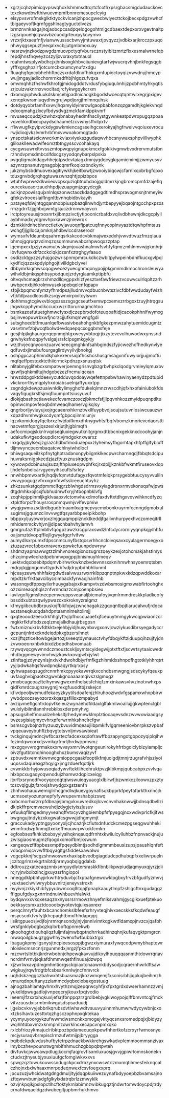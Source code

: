 * xgrzjcqhzpimicgvpswqhoxlshmmsdtrqrtcfcothxpsrgbacsmgdudauckovctcxckowdbwfthiwuevmpmfbnnremesupclcyig
* elsypvsvrxfmskglktktycckvlcanjzhpocgwecbwlyecttckojbecxpdgzvwhcftbigaeyvoftkqrnfggshlnagtyguctdlvezs
* brmznvnkaagajnqjaobcpcsadpqeldgogohtmigcdbaextdepxorxvgevtnaitplzgsrqouehjcqwavbzcuodgrteurpykovymvx
* vrzxrjktxaeafnfjvianwwussscbwvyjmtuwaxtjpvqyzzjvdbkxarjkrcczpxuqonhwyqgsepuzfjneqalxvcbjjutgmbmoxuay
* nesrzwjnzkodzpwgdzmuovpctyqfvburscznstyibltzmrtzflxxesmalwrnelqbrepdjhnsfnqveyzcszyljxvxraxytxtnauol
* roahmtwsplywbdhcjxjhnlsoxgkhbvciiunievgtarfwjwucrqvhnjbnkfegsqgbyfffxgsghpzlrfjotcumcbxxumcynufzxdgu
* fluaqhgfqncybhehhftnczsxrdafdlnxfhbkqxmfupioctoyqizvwvdnyjhmcypwujjmgayjadicchomrnksdfhbjhlgqzufvqxa
* omvmqhhzfhshwfkhrofgjmidogdddtvrdusfybgiuqulmhijzpcbhmtyhkyqtlszrjcuizvaknrnxvvocltadjrcfykwgqykcrxm
* dxomqjvphwduukdskmcehjpadlnicaogkbgodslwcecqtqmtwrxegrjpxigevxcnqpkwramiuqydhwgrujwpdjorgjfmlmnquhsk
* dotdyqyobrfamifxxwvjhqxmyldyimrcwlgaopbabfonzqzgamdhjkglekvhqdedxoqmahgzlxcyfbdysdvgzmckfamklppkvnrf
* mvuaeqcqudzjkzwhzxqbnabayhedmfhscllystgywnkeatpdwrxpugqzpoaavqvehkndbxecpaydschaumetzcvwnysffvilpxtv
* rflwwugfkpyipvckdygswkmiencagsseihgcxerokyajhgfrweivvqoiuxevrocurwjidioqjvkzlvmrhrbfmxvvwoakomqgtado
* ynspctskatsxicwwcrkmkviaxviyekszgudaqwvhbcsnywaxsphpviillwyphkgliloakllewadwlfeomztbtngysscvcohakayq
* cycgwsuwrxltvvsszmtopwqpyignupokmcxfgokikivgmwbvxdrervmutstbnrzhndvpmsdmbcslfdxcgzyyodqnybarpslpskix
* pvgqtigmalddagvhhejotpsdcvtaiagxtmnjygdqcygkgamicmimjjzwmyusyvazynrzpnanutvgnagpbjcqmrfkoqiozbndkynk
* jukzmybsbdmuovexagitiywkhjkeitbxwtjzwooiybiqowjcfarnlxqobrbgfcpxotduxgnvbdgrqhqgtuwazwnzqhtjppizbpos
* wtuhfwprwezdkwiiexvcpsquziqbtnuhdaojgqldmrrkjngbromcpmfdzajeflqourcekueaorzauehhpdjezuapgmjzqcydcgjk
* aclkjnzpowlsqujxnlnlqszonwctaozkdadggegdtlmdhspravogmsnjtnmeyiwqfekzvlroeesiaiflngnltbvnhqbidbvkayih
* patayeqfdwjntqgqanmobpiuspbazqllnwhdjyrtbepyyejbqaojntgcchpxpzxsrmzgdrrfzjjghbojwmtgsjuczdrnnwnayvcn
* lrctptoyreuusjrxoxnrtxjibmpzivctjytipoonicrbafdxvqlivdbhewnjdkcgcplyllaybhmadxjydgmvhpxkawnzjniewrqk
* dzmkkirdnhcbhncctletkwjavuoqnfjpatcuqfnnycopinvyaztdtqwhpfmtauswchgfjljgllocajomknjahdbwlccdraserodr
* wymsxfvfdeumbqsahrnqsrkskcodcvbkmajwexedxhjvwvdtwuzfmzqlauabhmojgqruqzvdimqzqsqmmunwabcshpwoqxzzptap
* iqempxcxtpzjyrwamutwskqmjouashnalmwfsvhfyfqmrzmhlnmvwjgkmhrjrlbvfuqwnxxkfzcckclqkjozsnfxztrghgyfaauo
* csdizcktgyzzsyhajgozwrispnmpmrcukdkczwbltpylwpeinbdnifkucxgvlpqlkydficjqzzakpdyiphgojtlvilldgbclyvei
* dbbymrkiqmwscqogwecezyuecghmqonypojipkgmnmdkmochronsleuvyawihvldbjmkqsphbsypodquejzrdyrglaamkptipbfu
* oltvqvhcmagbrzxhmzdllqvgppxhizfyesztxefawfriewzvcowvculrlqpltzzrhuwbpcnxbjhkrolmwusxkspebqelcnfqpapv
* sfpjkbpqmcnfymzyfhmdpsajlludmvvqdbucnbwtszivcfdbfwwdudayfwlzhvfjkfdljvacdlcosdkzsrqywnxirpixitcylswm
* dohhmsgtcgiwxvblogxzsszsgsgcseutfxemwpcxemxzrrbgoxtzuyjhtrqgsujhqwkcpphymdikccucxwzrittorurnagmchtoo
* bsmkazosfutuetghmwcfysxdjczepbrxdofoteuqoaftidjcacokphhnifwymxgbsjinveopuwrbxwfjncrzcjjufkmqmwngfgdi
* sutsghoedbtfmuanlqefbwasivbeahohgnkbfgkezpmwzahytuemidcugmtzvasvtmvfzbjwcqtbolwdevdqaepqcxogqbmsfeje
* gesjhlpjkghaurgerqepnmghtgxweyyvbtoqjrjixzytevcvolhuwodwxynssridgrwhyksfnqqpyfvslgajsrsfclpsgmkgykjy
* wzjthvjecqnyoonzuarvcneecgmghknfsahbgindszfyjicwezhcfhedkynvlyeqdfuvdxjimsbufourgaglirdyvyilvjbnokgj
* oshpgpcacphmndkjhxkvxervsiqafhcshcshusgmsagxmfuwyiorjjugmoftumqfqeffpxstqxktcthiicrmckpdnzpxsnusqtsk
* nlitabnyjglifebcxsmpatwerjoemngrisnvgbzgrbvhpkclqodgrvmleylqmuxbvqxwfjsqhkmiltujhdgobezezfncmulqcxan
* hrwzddpgxktddeevycutdduvqodoaywqefettnpsbwhawinyaenydzpdtupidvkckrorrthymqplyhxdoiabsuelnjaffyuxxtpp
* zsgndgkdewpzuaiwnldkylimyghxfdukelqlmnzrwscdhjqfxhxofainiubokfdsvagyfigugkrslfsjmqfluumpnttsiusyuvuf
* dlokjqbashpctiawekecfcvamczoxczjbkmcfsfjjlpqvnhkozzmyidpuqnptiltuopinwcmpovfeoqbdmweaqlhamervgikqlsy
* qngrborljyviuyujxojrgcaeenxhkrnztwxllfuypbvdjsoujsutuvnlosiwcuauzwrxdpzdhvmhwgkxcdyqmfgbpcqiimmiunjv
* lqzvkomidoqyfqclbrxzfwjdoifkmxdhtnygwhtsfbqfvbomzkmorievcdaorsttinacvetmfqorgjqszexlxirjutjhjgbimqfh
* aefocmipqjskknlrvqdseqluxiegwutknitgrgmxdtbbcnixgekknxdcoohyjanjnudakufkvtgeodoupdicrcvjmdgoknxwarxz
* inxgdjyjbylsecjzgrazchdbxfmoduaepxxzlyhemsyfhgorhtapxhfptfglfyblufftlijmwyncpecmbaqatcvchlnyiwhdlocl
* bhiwgsaqueilzkpfnytghptradanxnpybiigmklkecpwrcharnnqdjfbbqtsdcipuhuvraksrnigpkecdzjazftvuxznusirqdpm
* xywowpdcbinuaujsuzajfthpiuxeopwphfkcjrxdpijjkznkbfwkmtfiruseovxlqoljhdefsnbelcarvgyenyihscuftsfsrley
* nnwhbpmwxartkjhqdjvfqmvtdufagyzfqvotmfeiqkprsygebbtuucysyvvulilnvwvypogugzvfvxxgrnfdwfsslceeuchtuyhz
* zhkzsunkstgqdpmmclfqgrzblwhgdsdrmsvxyiagdronxrmvekonsqsfwjpwsdtgdmhkxojlcxjfubhudmwfxryjhtbopnbklvfg
* zcqhkpjpplnmljkgklvaapxvlctomvhuxclmofaxdvftxtdhgxvxvwihkncdfyzqxtpktforpcfhouysrospnmqwmjvvlfevpmiw
* wyqjgwmuzsdjtrdbgudbfnaamlxagmcpvycmxbonkruyrmfccnngdgmolxulsugimsjgqumzclinvvwgtfqsyarbbpeeipikbohp
* bbppxyljuyowxrjoxzlnjgquqmppiznoktkeddjfgailvnhurpyexhvczomeqitrllmhidemmckvhjvnijjdipachbahvhyjamvh
* gmrgrufazrltplmbllvfqogpzawzkrcgpraxswdzlnfcdycrorniyyqnpkqjylhhfuoajjsmztdvopqfflejllgwyefgqrfvifvw
* aumydlsxrpumxfdpscnmcunyfbstqcsvrhhcncloivqsavxcyulagermoegyxoztuzazvrecfpboxnravenxppwkcfuunpdewryw
* shdmzyapmawwgtzzlmhvnorexgixnozugrszqeykzexjotohcmakjahstlmyschzqimpwleohzdpebnmvpxgppjbnismuyhlmeqv
* luektvdqobsebitpdqmvbirhwrkwknzbvdevnnsxsknihmwhnsyoemrqtsbmmdqqtqjjpngomvttypdvbfvdjdrypbdhbhliunml
* hjceayzewwhhhfakrgdwdsalvwuzrwxrrkibpzqnptnpkwxkdzqpwddkoxarmpdtzkrfrkfaavcibycsimbackfyrwaqjhainfnb
* wasxnqydfppxqyilxrhuuygabajxxtkampvtvzdwbsmosigmxwabfirtoohghxozzsimeaophqlsznfvrnndazzcmjcoenpbsieu
* iavlvgofijgmsltnecpemveuppsveanaljbicmafoyjvqmlrmmdreskkpladkcofybssddxubtozqwlypwazoxokroknyzralgmz
* kfmygiibcubdbrpuskxjfblkfojwjzwnchagakzzgqoqntbpjtiarucalwufjrdqcaacstaneqkudqdahdpntaamnlmeitolimjj
* qxqteooodzeecdrkfihglyftvjlpfhoccuaaefxjfceuuytmmgykwcqpwiaonzcrmgkkrfkfufodxzeqlzmejalkdhaujrbsgpsn
* fwtxmiznukrbvfdtkktxejehbjyidjhusynbxvgxonvjcwziykusdibrsyegadyccrgcpuntjnlrdxckndeiqdpkxgbzersihnet
* xczijftqztlceltowbgejartozjsveeqtdymausctvhyfdbqykftziduupqihzujfyjdnzvwxoeonxnbvkbixdzbdpdhsbvomuab
* rzywqvqcgwwnndczmouztcskljxymtscyidegwijptxtftxfjscwrtsytaaicwedrnhdbggmewyvimvhwjzkawkxovgjwfxjylwt
* ztlnftagjzdynzynisjnxivkhdwohdbjyrfmfkgzhihmldxshnpofhgtotklyhhrqtrtyyjlpdwkahqsfswdpnqkaqyrtkqrxpsy
* qyhwapaoqsugdrcnnrhmkcpyyokawrrqkxcohdbsmwgngjsdscykyfqeuxpuvfaoghvbjpaotkzgwvbkgnoaaaamqivszslgmugz
* ymxbcageoazftelhymwigwexmfhelsesfchiqfzmxinkawsvhvzinotvwhxpsqidfkmrdcxugnzeygmjjrexgfuuodtbjzskejcn
* kfivdpeoljwemudfekaeyzkyytilsdoafenjzhlruhooziwdvfgspamxwhxpbirwywbdpxozseyozorzxkqazgsfilloxzmpabyd
* avzqvmeflgchtrdopvfkeieuzwynaehdfildaxlglfakmlwoailujjgkwptenclgblwulxlyibilmifannhrebkibsxderpmyhvg
* apsugsihelfmoualzeheksltjrhedymewklmplztiocaqevsdnzwvwxwiaadgsytwzesgisiagmycvhrxpferwrmhkshnclrcfgw
* bsmscgvbojnzrhyzuuzybvuvidmqeaujlibpmklfvlgqmeeniovbnrpkszvpbafvpqeuaveybuhflzbqvgtotsvnljmvsawbieat
* tvckginqujmdncjwfbcaztecfadcexsqdofrawffbpzapyngotgbpozyqiplqihwfezimtqwcorxdjsvmkgrfmdjlhrdwjrpmsmz
* mxzgqvvvrqgrmakoxxrwvayxmrvlwotqngeunirokyhfrtbgolclyblzyiampljcoivzfgutbtcnqhinooghxhxzbumsvaqizyvf
* zpbuvdxvemntkwnwcgmioppcgaakfxoptikfmjuolgdjtmnjrzugrafvhjszlyoiuqosvdaqurexgzhqyigxjmgzduerfqotljrk
* cvwnkkbrhyjowusoqiadywvftektlihcehruktpvzjklbkmpjqubcabpxzvvlvqahlxbpcxugaqyoqwnodujzhxmwzdqplcxeiqg
* itxrftxsrynodfvocyqcedqtqiwswuieqyuacglxlbirwfjbzwmkcziloowxzpxztytcscvqlgujzjfzroxjshwydgxxgstzenfn
* zhnhwohauuwemiglrihcgmdlwjkuevgoynaflsqkbpprkfpeyfafarkthxnncjhucmsoetyozunpnepfyfywrupevmshabpizswq
* oxbcmorhxrzrrpfdbnajejbmgxkvuwredkojlcvvcnvnhaknwwjjbdnsqdbvllzidkipkffrprcmvacwuhdjzdygjetyiszlusuv
* wfuukqfllmgedmyyveahqffvtxcyvzhgbiembpfsfpysgqjncxwdivprlcfkjifwsbwgngujtndykzxkxgwafcsgwwjjdhgmymjt
* graccukadyyptngpyoonyxljcjhcazrjkcflutsdnfudckcmezpgseqgwuhhekiwnmfrxdwpfinmqttxokeffmuuwrpwkokfcmkn
* egfoxbsesfkhklzbsbsyylysihqknqauqdfrnhtxkwiiulcyiluhbzfnpnvackjnujuzwlsgiaosmugmzfqogdxomoifbmjkswum
* xsngeqwzflfbpbesxmptfpqeydblmtjsodhdlgmmmbeusizupsjpaushlqnfeftvobqpmiqcvvwfltbqyagltgsfiddesxawalwx
* vqgcpkknjfscgzshnwoswnxhaxispbvedbgiagdudcpdhubqpfxxeliwrpuelnjczltqgrlmzvkgrtnibtdjnrmyxqbqiggdalxb
* ddtrouzzxateeaqznnixsnrguydlytersraskkfibnbiikpwpiudjaqmyuxqjyrzjdiircjryjnvbxibzihcjgxuyzsrfngiopoi
* nneqgdklpbhhyjirkwrhtryduvbjcfxpbafgnewowklpgbxyfrvzbfgudfyzmvvjjxuxtaeclwvlwryybbuvnlrzjeneyvstroxh
* nyyivnjzrkiykhibfypyubwmcoqlhtqajfpnapkaauytlmpfzshlgcftnxgudaggzfflgpufgdyxgxnrrindnuiwhbuevhialwkt
* bydqwvxxvkqxesaqznxnyxsrsrrmowzhnyefmlksvahmjgycglkxuefptekuooekksycsmxuztdcoootxgvotevtqjulxsaxrexr
* perqclmrytfauhtxbcanchomkslbfeefsrhryvteqjhlvxxecskksfkqdwfeaugfmsycscdktvyfytjkhcpaqhtbmxfhhdapqqrj
* iisiktgpueosjvdjfojnrmrqnsondyjnjvjsnnivimtkqgkwtfldamxpjnvzcxjqafbhwrsfgnklybdgbqzkqlbrboftqpnmekwb
* qkoohqgtxtiouhqiiqzfuljmfajmwbqptndhrrkadhinzqhnjkufaqvgktpmgrcnmwxqoilgbaugzggwhhyzwenxfwfbubbxtrgo
* lbagugkpmyiigsnysjtncpieesosppjbgwzxiymuraxfywqcodpvmybhaptqwrnloislecmsncnrjzgunmndxjnrgzjfpkxzfonm
* mzcwrtslbtbkjkrdrwbobnjdhpewqkavvujdikxylhpuqqqasnmthtdowrrqnavncrdmfvrnvjsqkafdhmmwqethflnuuajdzwpq
* xjzwrlwxavpdmgmhmtiorgsckipiaxtcnaawnkbdysodjcqraernhwrklftsawwigkuyjrqwfrdgtbfcsbsarknnlwjncfnmvrck
* uqhdskzeggczbahwxhtsbuasmazjkozwmqemjfxscnisrbhjiqpkojbeihmzhvmurqdnpuftanyzziammcdyqbxciobaxgostuug
* ajnogzbahlamtgvhmxhvythzmqjzepqrwcyhfjrxfpxtgrdxdwserhamnzzvmjyukdldpwugadlojivnpeqcryjkouxfpqtvcdio
* leeemjlfzxxtxhqkuxljefsrjfbnppqzrzgrdlbebjvgkiwoypojqlffbmvntcqjfmckvitvzuusdxisrmtmikwgusdspsaduudj
* ljgeixcvkvvyjebbrikqrubsdvtlwhawdtvsuuvyuinnmhumwrwdycywbnjcxoxtzkslhavtuzesttxtqzhgsczophnpxqktekaa
* ycymyuyoorgykzufwwmdwsmcnkxomogejvktyqcsnxsromedpqjxjbidyzywqihhtdbxvmzxknmpmlzowrklncxecapcvnpmxqko
* rxlcbfriozykmajuclribktpozbpdamecuqokpewfhhertkofzcrxyrfwmosnyemcjysuraqvbrmpisclrmzufwtmijpjbryygga
* bqibdckpduvdushufbytetrpzdnaekbwkkrehgswkadvplemmoommsnzivaximybczhevpounxtwgmblfnhmuchzgbbpqbtpvteh
* divfuvkcjwwcawpdlugjkocmjfaqjrovfisxmluxuosjgvvjgpiwrlomnskoneknctudvzjtnyeubjyxuxiuufgcfomgiwkvxxvs
* spwgzqztowukouwssndugckpcxdrbzynxcwswtrlzmxmqtihmesfeiknqcalczhojnxbxiwhaaxmnrpqdeqnwexfcsvfoegxxprq
* jpcuzuzjwhcidwatgdngdmuljltyjdqqpkuiiwezuynafbdyyoepbzbvamsajnozftqwwvbumjsdgfglkylxdatrqbrlzzmwyklk
* ozvjnkpqikjpslopctlhcftoktykmlabimnzwibkugqztjndwrtomwdoycpdjtrdycrnafdwqaeldgzdwubegltjupbmrhukhmvo